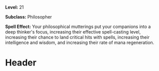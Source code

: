 <!-- TITLE: Spell: Thinker's Focus -->
<!-- SUBTITLE:  -->

**Level:** 21

**Subclass:** Philosopher

**Spell Effect:** Your philosophical mutterings put your companions into a deep thinker's focus, increasing their effective spell-casting level, increasing their chance to land critical hits with spells, increasing their intelligence and wisdom, and increasing their rate of mana regeneration. 

# Header
